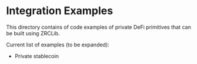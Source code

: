 # Integration Examples

This directory contains of code examples of private DeFi primitives that can be built using ZRCLib. 

Current list of examples (to be expanded): 
- Private stablecoin